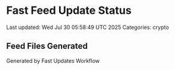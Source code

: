# Fast Feed Update Status
Last updated: Wed Jul 30 05:58:49 UTC 2025
Categories: crypto

## Feed Files Generated

Generated by Fast Updates Workflow
